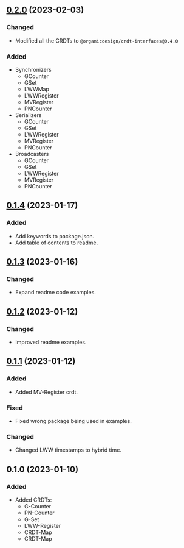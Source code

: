## [0.2.0](https://github.com/organicdesign/crdts/compare/v0.1.4...v0.2.0) (2023-02-03)

### Changed
* Modified all the CRDTs to `@organicdesign/crdt-interfaces@0.4.0`

### Added

* Synchronizers
  * GCounter
  * GSet
  * LWWMap
  * LWWRegister
  * MVRegister
  * PNCounter
* Serializers
  * GCounter
  * GSet
  * LWWRegister
  * MVRegister
  * PNCounter
* Broadcasters
  * GCounter
  * GSet
  * LWWRegister
  * MVRegister
  * PNCounter

## [0.1.4](https://github.com/organicdesign/crdts/compare/v0.1.3...v0.1.4) (2023-01-17)

### Added

* Add keywords to package.json.
* Add table of contents to readme.

## [0.1.3](https://github.com/organicdesign/crdts/compare/v0.1.2...v0.1.3) (2023-01-16)

### Changed

* Expand readme code examples.

## [0.1.2](https://github.com/organicdesign/crdts/compare/v0.1.1...v0.1.2) (2023-01-12)

### Changed

* Improved readme examples.

## [0.1.1](https://github.com/organicdesign/crdts/compare/v0.1.0...v0.1.1) (2023-01-12)

### Added

* Added MV-Register crdt.

### Fixed

* Fixed wrong package being used in examples.

### Changed

* Changed LWW timestamps to hybrid time.

## 0.1.0 (2023-01-10)

### Added

* Added CRDTs:
  * G-Counter
  * PN-Counter
  * G-Set
  * LWW-Register
  * CRDT-Map
  * CRDT-Map
